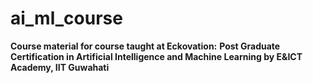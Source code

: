 # ai_ml_course

**Course material for course taught at Eckovation:**
**Post Graduate Certification in Artificial Intelligence and Machine Learning by E&ICT Academy, IIT Guwahati**
